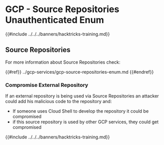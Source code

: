# GCP - Source Repositories Unauthenticated Enum

{{#include ../../../banners/hacktricks-training.md}}

## Source Repositories

For more information about Source Repositories check:

{{#ref}}
../gcp-services/gcp-source-repositories-enum.md
{{#endref}}

### Compromise External Repository

If an external repository is being used via Source Repositories an attacker could add his malicious code to the repository and:

- If someone uses Cloud Shell to develop the repository it could be compromised
- if this source repository is used by other GCP services, they could get compromised

{{#include ../../../banners/hacktricks-training.md}}



